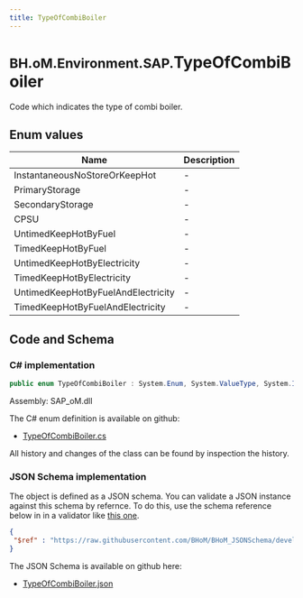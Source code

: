 ```yaml
---
title: TypeOfCombiBoiler
---
```


# <small>BH.oM.Environment.SAP.</small>**TypeOfCombiBoiler**

Code which indicates the type of combi boiler.

## Enum values

| Name            | Description                                                    |
|-----------------|----------------------------------------------------------------|
| InstantaneousNoStoreOrKeepHot |  -  |
| PrimaryStorage |  -  |
| SecondaryStorage |  -  |
| CPSU |  -  |
| UntimedKeepHotByFuel |  -  |
| TimedKeepHotByFuel |  -  |
| UntimedKeepHotByElectricity |  -  |
| TimedKeepHotByElectricity |  -  |
| UntimedKeepHotByFuelAndElectricity |  -  |
| TimedKeepHotByFuelAndElectricity |  -  |


## Code and Schema

### C# implementation

``` C# title="C#"
public enum TypeOfCombiBoiler : System.Enum, System.ValueType, System.IComparable, System.ISpanFormattable, System.IFormattable, System.IConvertible
```

Assembly: SAP_oM.dll

The C# enum definition is available on github:

- [TypeOfCombiBoiler.cs](https://github.com/BHoM/SAP_Toolkit/blob/develop/SAP_oM/Enums\TypeOfCombiBoiler.cs)

All history and changes of the class can be found by inspection the history.
### JSON Schema implementation

The object is defined as a JSON schema. You can validate a JSON instance against this schema by refernce. To do this, use the schema reference below in in a validator like [this one](https://www.jsonschemavalidator.net/).

``` json title="JSON Schema"
{
 "$ref" : "https://raw.githubusercontent.com/BHoM/BHoM_JSONSchema/develop/SAP_oM/SAP/TypeOfCombiBoiler.json"
}
```

The JSON Schema is available on github here:

- [TypeOfCombiBoiler.json](https://github.com/BHoM/BHoM_JSONSchema/blob/develop/SAP_oM/SAP/TypeOfCombiBoiler.json)
